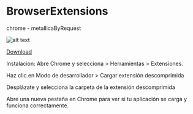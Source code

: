 BrowserExtensions
=================

chrome - metallicaByRequest

![alt text](https://fbcdn-sphotos-d-a.akamaihd.net/hphotos-ak-ash3/486669_577321655674469_1768635123_n.jpg)



[Download](https://mega.co.nz/#!Y110jB6J!BC6In0nyKrUjVrZNrI-zyRAm6CgO69nqPAftSKyTfcw)

Instalacion: 
Abre Chrome y selecciona  > Herramientas > Extensiones.

Haz clic en Modo de desarrollador > Cargar extensión descomprimida

Desplázate y selecciona la carpeta de la extensión descomprimida

Abre una nueva pestaña en Chrome para ver si tu aplicación se carga y funciona correctamente.
